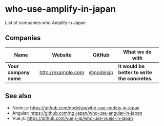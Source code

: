 # who-use-amplify-in-japan
List of companies who Amplify in Japan

## Companies

Name | Website | GitHub | What we do with 
------------ | ------- | ------- | ------- 
**Your company name** | http://example.com | [@nodejsjp](https://github.com/nodejsjp) | **It would be better to write the concretes.** 


## See also
+ Node.js: https://github.com/nodejsjp/who-use-nodejs-in-japan
+ Angular: https://github.com/ng-japan/who-use-angular-in-japan
+ Vue.js: https://github.com/vuejs-jp/who-use-vuejs-in-japan
